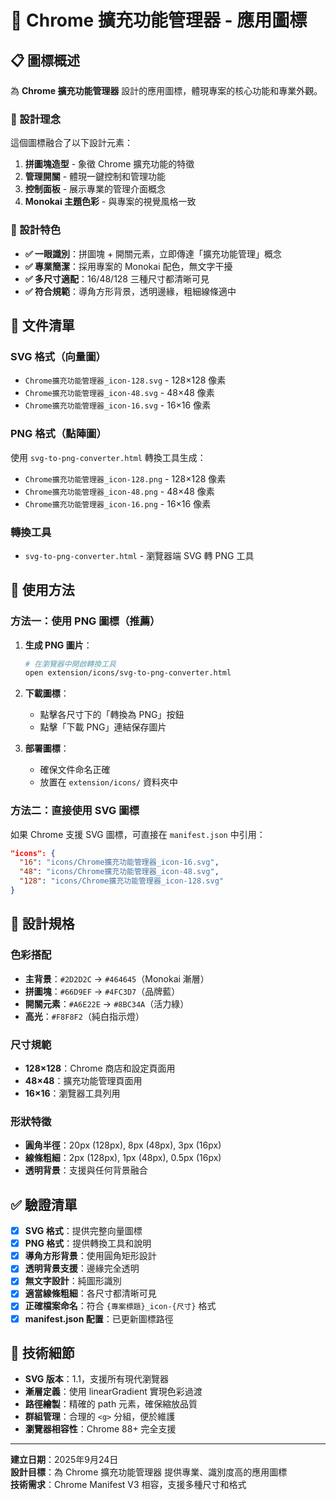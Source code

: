 # 🎯 Chrome 擴充功能管理器 - 應用圖標

## 📋 圖標概述

為 **Chrome 擴充功能管理器** 設計的應用圖標，體現專案的核心功能和專業外觀。

### 🎨 設計理念

這個圖標融合了以下設計元素：

1. **拼圖塊造型** - 象徵 Chrome 擴充功能的特徵
2. **管理開關** - 體現一鍵控制和管理功能  
3. **控制面板** - 展示專業的管理介面概念
4. **Monokai 主題色彩** - 與專案的視覺風格一致

### 🎯 設計特色

- **✅ 一眼識別**：拼圖塊 + 開關元素，立即傳達「擴充功能管理」概念
- **✅ 專業簡潔**：採用專案的 Monokai 配色，無文字干擾
- **✅ 多尺寸適配**：16/48/128 三種尺寸都清晰可見
- **✅ 符合規範**：導角方形背景，透明邊緣，粗細線條適中

## 📁 文件清單

### SVG 格式（向量圖）
- `Chrome擴充功能管理器_icon-128.svg` - 128×128 像素
- `Chrome擴充功能管理器_icon-48.svg` - 48×48 像素  
- `Chrome擴充功能管理器_icon-16.svg` - 16×16 像素

### PNG 格式（點陣圖）
使用 `svg-to-png-converter.html` 轉換工具生成：
- `Chrome擴充功能管理器_icon-128.png` - 128×128 像素
- `Chrome擴充功能管理器_icon-48.png` - 48×48 像素
- `Chrome擴充功能管理器_icon-16.png` - 16×16 像素

### 轉換工具
- `svg-to-png-converter.html` - 瀏覽器端 SVG 轉 PNG 工具

## 🚀 使用方法

### 方法一：使用 PNG 圖標（推薦）

1. **生成 PNG 圖片**：
   ```bash
   # 在瀏覽器中開啟轉換工具
   open extension/icons/svg-to-png-converter.html
   ```

2. **下載圖標**：
   - 點擊各尺寸下的「轉換為 PNG」按鈕
   - 點擊「下載 PNG」連結保存圖片

3. **部署圖標**：
   - 確保文件命名正確
   - 放置在 `extension/icons/` 資料夾中

### 方法二：直接使用 SVG 圖標

如果 Chrome 支援 SVG 圖標，可直接在 `manifest.json` 中引用：
```json
"icons": {
  "16": "icons/Chrome擴充功能管理器_icon-16.svg",
  "48": "icons/Chrome擴充功能管理器_icon-48.svg", 
  "128": "icons/Chrome擴充功能管理器_icon-128.svg"
}
```

## 🎨 設計規格

### 色彩搭配
- **主背景**：`#2D2D2C` → `#464645`（Monokai 漸層）
- **拼圖塊**：`#66D9EF` → `#4FC3D7`（品牌藍）
- **開關元素**：`#A6E22E` → `#8BC34A`（活力綠）
- **高光**：`#F8F8F2`（純白指示燈）

### 尺寸規範
- **128×128**：Chrome 商店和設定頁面用
- **48×48**：擴充功能管理頁面用
- **16×16**：瀏覽器工具列用

### 形狀特徵
- **圓角半徑**：20px (128px), 8px (48px), 3px (16px)
- **線條粗細**：2px (128px), 1px (48px), 0.5px (16px)
- **透明背景**：支援與任何背景融合

## ✅ 驗證清單

- [x] **SVG 格式**：提供完整向量圖標
- [x] **PNG 格式**：提供轉換工具和說明
- [x] **導角方形背景**：使用圓角矩形設計
- [x] **透明背景支援**：邊緣完全透明
- [x] **無文字設計**：純圖形識別
- [x] **適當線條粗細**：各尺寸都清晰可見
- [x] **正確檔案命名**：符合 `{專案標題}_icon-{尺寸}` 格式
- [x] **manifest.json 配置**：已更新圖標路徑

## 🔧 技術細節

- **SVG 版本**：1.1，支援所有現代瀏覽器
- **漸層定義**：使用 linearGradient 實現色彩過渡
- **路徑繪製**：精確的 path 元素，確保縮放品質
- **群組管理**：合理的 `<g>` 分組，便於維護
- **瀏覽器相容性**：Chrome 88+ 完全支援

---

**建立日期**：2025年9月24日  
**設計目標**：為 Chrome 擴充功能管理器 提供專業、識別度高的應用圖標  
**技術需求**：Chrome Manifest V3 相容，支援多種尺寸和格式
